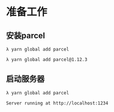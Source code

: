 # 准备工作

## 安装parcel
```shell
λ yarn global add parcel

λ yarn global add parcel@1.12.3
```
## 启动服务器
```
λ yarn global add parcel

Server running at http://localhost:1234
```

